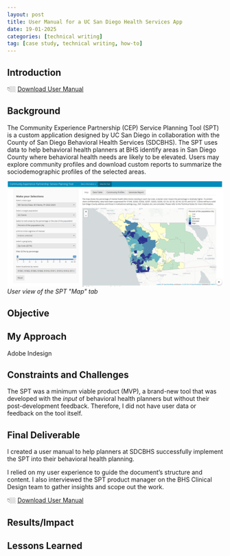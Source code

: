 ```yaml
---
layout: post
title: User Manual for a UC San Diego Health Services App
date: 19-01-2025
categories: [technical writing]
tag: [case study, technical writing, how-to]
---
```


## Introduction

👇🏼 
[Download User Manual](/downloads/spt_user_manual_v2.pdf)

## Background
​The Community Experience Partnership (CEP) Service Planning Tool (SPT) is a custom application designed by UC San Diego in collaboration with the County of San Diego Behavioral Health Services (SDCBHS). The SPT uses data to help behavioral health planners at BHS identify areas in San Diego County where behavioral health needs are likely to be elevated. Users may explore community profiles and download custom reports to summarize the sociodemographic profiles of the selected areas.

![SPT Screenshot](/imgs/spt-tool-screenshot_orig.png)
*User view of the SPT "Map" tab*

## Objective

## My Approach 
Adobe Indesign

## Constraints and Challenges
The SPT was a minimum viable product (MVP), a brand-new tool that was developed with the *input* of behavioral health planners but without their post-development feedback. Therefore, I did not have user data or feedback on the tool itself.

## Final Deliverable
I created a user manual to help planners at SDCBHS successfully implement the SPT into their behavioral health planning. 

I relied on my user experience to guide the document’s structure and content. I also interviewed the SPT product manager on the BHS Clinical Design team to gather insights and scope out the work.

👇🏼 
[Download User Manual](/downloads/spt_user_manual_v2.pdf)

## Results/Impact

## Lessons Learned
